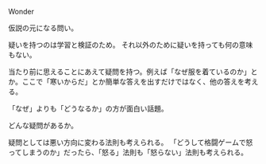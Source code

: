 Wonder

仮説の元になる問い。

疑いを持つのは学習と検証のため。
それ以外のために疑いを持っても何の意味もない。

当たり前に思えることにあえて疑問を持つ。例えば「なぜ服を着ているのか」とか。ここで「寒いからだ」とか簡単な答えを出すだけではなく、他の答えを考える。

「なぜ」よりも「どうなるか」の方が面白い話題。

どんな疑問があるか。

疑問としては悪い方向に変わる法則も考えられる。
「どうして格闘ゲームで怒ってしまうのか」だったら、「怒る」法則も「怒らない」法則も考えられる。
